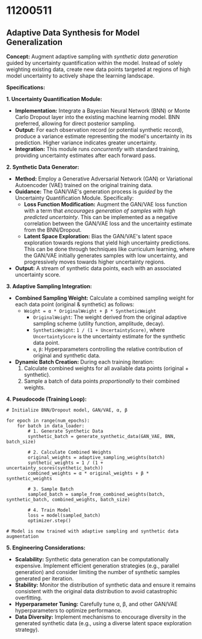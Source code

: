 # 11200511

## Adaptive Data Synthesis for Model Generalization

**Concept:** Augment adaptive sampling with *synthetic data generation* guided by uncertainty quantification within the model. Instead of solely weighting existing data, create new data points targeted at regions of high model uncertainty to actively shape the learning landscape.

**Specifications:**

**1. Uncertainty Quantification Module:**

*   **Implementation:** Integrate a Bayesian Neural Network (BNN) or Monte Carlo Dropout layer into the existing machine learning model.  BNN preferred, allowing for direct posterior sampling.
*   **Output:** For each observation record (or potential synthetic record), produce a variance estimate representing the model's uncertainty in its prediction. Higher variance indicates greater uncertainty.
*   **Integration:** This module runs *concurrently* with standard training, providing uncertainty estimates after each forward pass.

**2. Synthetic Data Generator:**

*   **Method:** Employ a Generative Adversarial Network (GAN) or Variational Autoencoder (VAE) trained on the original training data.
*   **Guidance:** The GAN/VAE's generation process is *guided* by the Uncertainty Quantification Module. Specifically:
    *   **Loss Function Modification:** Augment the GAN/VAE loss function with a term that *encourages generation of samples with high predicted uncertainty*.  This can be implemented as a negative correlation between the GAN/VAE loss and the uncertainty estimate from the BNN/Dropout.
    *   **Latent Space Exploration:**  Bias the GAN/VAE's latent space exploration towards regions that yield high uncertainty predictions. This can be done through techniques like curriculum learning, where the GAN/VAE initially generates samples with low uncertainty, and progressively moves towards higher uncertainty regions.
*   **Output:** A stream of synthetic data points, each with an associated uncertainty score.

**3. Adaptive Sampling Integration:**

*   **Combined Sampling Weight:**  Calculate a combined sampling weight for each data point (original & synthetic) as follows:
    *   `Weight = α * OriginalWeight + β * SyntheticWeight`
        *   `OriginalWeight`: The weight derived from the original adaptive sampling scheme (utility function, amplitude, decay).
        *   `SyntheticWeight`:  `1 / (1 + UncertaintyScore)`, where `UncertaintyScore` is the uncertainty estimate for the synthetic data point.
        *   `α`, `β`: Hyperparameters controlling the relative contribution of original and synthetic data.
*   **Dynamic Batch Creation:** During each training iteration:
    1.  Calculate combined weights for all available data points (original + synthetic).
    2.  Sample a batch of data points *proportionally* to their combined weights.

**4. Pseudocode (Training Loop):**

```pseudocode
# Initialize BNN/Dropout model, GAN/VAE, α, β

for epoch in range(num_epochs):
    for batch in data_loader:
        # 1. Generate Synthetic Data
        synthetic_batch = generate_synthetic_data(GAN_VAE, BNN, batch_size)

        # 2. Calculate Combined Weights
        original_weights = adaptive_sampling_weights(batch)
        synthetic_weights = 1 / (1 + uncertainty_scores(synthetic_batch))
        combined_weights = α * original_weights + β * synthetic_weights

        # 3. Sample Batch
        sampled_batch = sample_from_combined_weights(batch, synthetic_batch, combined_weights, batch_size)

        # 4. Train Model
        loss = model(sampled_batch)
        optimizer.step()

# Model is now trained with adaptive sampling and synthetic data augmentation
```

**5. Engineering Considerations:**

*   **Scalability:**  Synthetic data generation can be computationally expensive. Implement efficient generation strategies (e.g., parallel generation) and consider limiting the number of synthetic samples generated per iteration.
*   **Stability:**  Monitor the distribution of synthetic data and ensure it remains consistent with the original data distribution to avoid catastrophic overfitting.
*   **Hyperparameter Tuning:**  Carefully tune α, β, and other GAN/VAE hyperparameters to optimize performance.
*   **Data Diversity:** Implement mechanisms to encourage diversity in the generated synthetic data (e.g., using a diverse latent space exploration strategy).